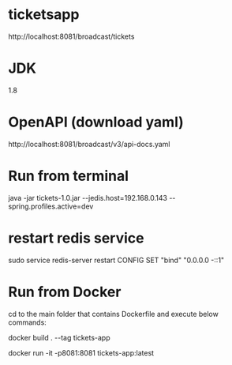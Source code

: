 # ticketsapp

http://localhost:8081/broadcast/tickets

JDK
===
1.8

OpenAPI (download yaml)
=======================
http://localhost:8081/broadcast/v3/api-docs.yaml

Run from terminal
=================
java -jar tickets-1.0.jar --jedis.host=192.168.0.143 --spring.profiles.active=dev

restart redis service
=====================

sudo service redis-server restart
CONFIG SET "bind" "0.0.0.0 -::1"

Run from Docker
===============
cd to the main folder that contains Dockerfile and execute below commands:

docker build . --tag tickets-app

docker run -it -p8081:8081 tickets-app:latest 


